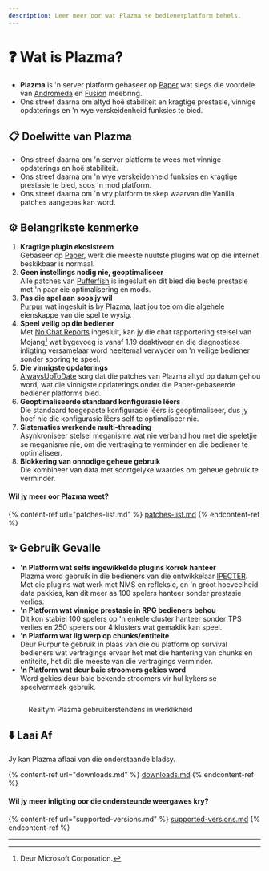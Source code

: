 ```yaml
---
description: Leer meer oor wat Plazma se bedienerplatform behels.
---
```


# ❓ Wat is Plazma?

- **Plazma** is 'n server platform gebaseer op [Paper](https://github.com/PaperMC/Paper) wat slegs die voordele van [Andromeda](https://github.com/EarendelArchived/Andromeda) en [Fusion](https://github.com/RuinedTechnologyUnify/Fusion) meebring.
- Ons streef daarna om altyd hoë stabiliteit en kragtige prestasie, vinnige opdaterings en 'n wye verskeidenheid funksies te bied.

## 📋 Doelwitte van Plazma <a href="#id-1" id="id-1"></a>

- Ons streef daarna om 'n server platform te wees met vinnige opdaterings en hoë stabiliteit.
- Ons streef daarna om 'n wye verskeidenheid funksies en kragtige prestasie te bied, soos 'n mod platform.
- Ons streef daarna om 'n vry platform te skep waarvan die Vanilla patches aangepas kan word.

## ⚙️ Belangrikste kenmerke <a href="#id-2" id="id-2"></a>

1. **Kragtige plugin ekosisteem**\
   Gebaseer op [Paper](https://github.com/PaperMC/Paper), werk die meeste nuutste plugins wat op die internet beskikbaar is normaal.
2. **Geen instellings nodig nie, geoptimaliseer**\
   Alle patches van [Pufferfish](https://github.com/pufferfish-gg/Pufferfish) is ingesluit en dit bied die beste prestasie met 'n paar eie optimalisering en mods.
3. **Pas die spel aan soos jy wil**\
   [Purpur](https://github.com/PurpurMC/Purpur) wat ingesluit is by Plazma, laat jou toe om die algehele eienskappe van die spel te wysig.
4. **Speel veilig op die bediener**\
   Met [No Chat Reports](https://github.com/Aizistral-Studios/No-Chat-Reports) ingesluit, kan jy die chat rapportering stelsel van Mojang[^2] wat bygevoeg is vanaf 1.19 deaktiveer en die diagnostiese inligting versamelaar word heeltemal verwyder om 'n veilige bediener sonder sporing te speel.
5. **Die vinnigste opdaterings**\
   [AlwaysUpToDate](https://github.com/PlazmaMC/AlwaysUpToDate) sorg dat die patches van Plazma altyd op datum gehou word, wat die vinnigste opdaterings onder die Paper-gebaseerde bediener platforms bied.
6. **Geoptimaliseerde standaard konfigurasie lêers**\
   Die standaard toegepaste konfigurasie lêers is geoptimaliseer, dus jy hoef nie die konfigurasie lêers self te optimaliseer nie.
7. **Sistematies werkende multi-threading**\
   Asynkroniseer stelsel meganisme wat nie verband hou met die speletjie se meganisme nie, om die vertraging te verminder en die bediener te optimaliseer.
8. **Blokkering van onnodige geheue gebruik**\
   Die kombineer van data met soortgelyke waardes om geheue gebruik te verminder.

#### Wil jy meer oor Plazma weet? <a href="#etc-1" id="etc-1"></a>

{% content-ref url="patches-list.md" %}
[patches-list.md](patches-list.md)
{% endcontent-ref %}

## ✨ Gebruik Gevalle <a href="#id-3" id="id-3"></a>

- **'n Platform wat selfs ingewikkelde plugins korrek hanteer**\
  Plazma word gebruik in die bedieners van die ontwikkelaar [IPECTER](https://github.com/IPECTER). Met eie plugins wat werk met NMS en refleksie, en 'n groot hoeveelheid data pakkies, kan dit meer as 100 spelers hanteer sonder prestasie verlies.
- **'n Platform wat vinnige prestasie in RPG bedieners behou**\
  Dit kon stabiel 100 spelers op 'n enkele cluster hanteer sonder TPS verlies en 250 spelers oor 4 klusters wat gemaklik kan speel.
- **'n Platform wat lig werp op chunks/entiteite**\
  Deur Purpur te gebruik in plaas van die ou platform op survival bedieners wat vertragings ervaar het met die hantering van chunks en entiteite, het dit die meeste van die vertragings verminder.
- **'n Platform wat deur baie stroomers gekies word**\
  Word gekies deur baie bekende stroomers vir hul kykers se speelvermaak gebruik.

<figure>
   <img src="https://badge.plazmamc.org/internal/bstats" alt="">
   
   <figcaption><p>Realtym Plazma gebruikerstendens in werklikheid</p></figcaption>
</figure>

## ⬇️ Laai Af

Jy kan Plazma aflaai van die onderstaande bladsy.

{% content-ref url="downloads.md" %}
[downloads.md](downloads.md)
{% endcontent-ref %}

#### Wil jy meer inligting oor die ondersteunde weergawes kry?

{% content-ref url="supported-versions.md" %}
[supported-versions.md](supported-versions.md)
{% endcontent-ref %}

***

[^1]: Bukkit, CraftBukkit, Spigot plugins en Paper, Pufferfish, Purpur plugins.

[^2]: Deur Microsoft Corporation.

[^3]: As jy die chat rapportering stelsel deaktiveer, word die chat slegs op die bediener hanteer en kan jy Mojang se chat sporing voorkom.

[^4]: Tyd wat die spel staak om die stelsel meganisme te laat werk.
